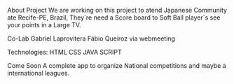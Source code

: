 About Project
We are working on this project to atend Japanese Community ate Recife-PE, Brazil, They´re need a Score board to Soft Ball player´s see your points in a Large TV.

Co-Lab
Gabriel Laprovitera
Fábio Queiroz
via webmeeting

Technologies:
HTML
CSS
JAVA SCRIPT

Come Soon
A complete app to organize National competitions and maybe a international leagues.
